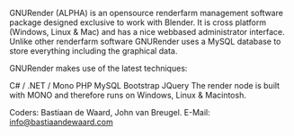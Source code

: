 GNURender (ALPHA) is an opensource renderfarm management software package designed exclusive to work with Blender. It is cross platform (Windows, Linux & Mac) and has a nice webbased administrator interface. Unlike other renderfarm software GNURender uses a MySQL database to store everything including the graphical data.

GNURender makes use of the latest techniques:

C# / .NET / Mono
PHP
MySQL
Bootstrap
JQuery
The render node is built with MONO and therefore runs on Windows, Linux & Macintosh.

Coders: Bastiaan de Waard, John van Breugel. E-Mail: info@bastiaandewaard.com